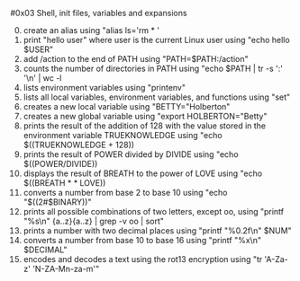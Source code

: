 #0x03 Shell, init files, variables and expansions

0. create an alias using "alias ls='rm * '
1. print "hello user" where user is the current Linux user using "echo hello $USER"
2. add /action to the end of PATH using "PATH=$PATH:/action"
3. counts the number of directories in PATH using "echo $PATH | tr -s ':' '\n' | wc -l
4. lists environment variables using "printenv"
5. lists all local variables, environment variables, and functions using "set"
6. creates a new local variable using "BETTY="Holberton"
7. creates a new global variable using "export HOLBERTON="Betty"
8. prints the result of the addition of 128 with the value stored in the environment variable TRUEKNOWLEDGE using "echo $((TRUEKNOWLEDGE + 128))
9. prints the result of POWER divided by DIVIDE using "echo $((POWER/DIVIDE))
10. displays the result of BREATH to the power of LOVE using "echo $((BREATH * * LOVE))
11. converts a number from base 2 to base 10 using "echo "$((2#$BINARY))"
12. prints all possible combinations of two letters, except oo, using "printf "%s\n" {a..z}{a..z} | grep -v oo | sort"
13. prints a number with two decimal places using "printf "%0.2f\n" $NUM"
14. converts a number from base 10 to base 16 using "printf "%x\n" $DECIMAL"
17. encodes and decodes a text using the rot13 encryption using "tr 'A-Za-z' 'N-ZA-Mn-za-m'"

